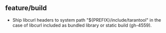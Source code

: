 ## feature/build

* Ship libcurl headers to system path "${PREFIX}/include/tarantool" in the
  case of libcurl included as bundled library or static build (gh-4559).
